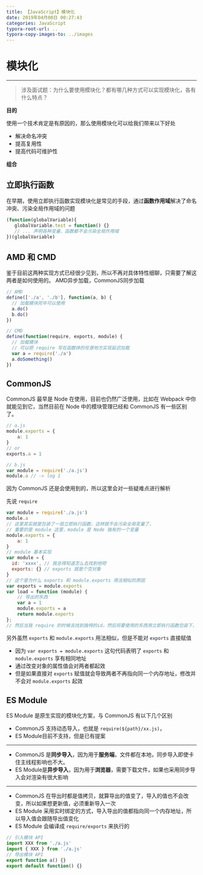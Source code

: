```yaml
---
title: 【JavaScript】模块化
date: 2019年04月08日 00:27:43
categories: JavaScript
typora-root-url: ..
typora-copy-images-to: ../images
---
```


# 模块化
---

> 涉及面试题：为什么要使用模块化？都有哪几种方式可以实现模块化，各有什么特点？

**目的**

使用一个技术肯定是有原因的，那么使用模块化可以给我们带来以下好处

*   解决命名冲突
*   提高复用性
*   提高代码可维护性

**组合**

## 立即执行函数

在早期，使用立即执行函数实现模块化是常见的手段，通过**函数作用域**解决了命名冲突、污染全局作用域的问题
```js
(function(globalVariable){
   globalVariable.test = function() {}
   // ... 声明各种变量、函数都不会污染全局作用域
})(globalVariable)
```

## AMD 和 CMD

鉴于目前这两种实现方式已经很少见到，所以不再对具体特性细聊，只需要了解这两者是如何使用的。
AMD异步加载，CommonJS同步加载
```js
// AMD
define(['./a', './b'], function(a, b) {
  // 加载模块完毕可以使用
  a.do()
  b.do()
})

// CMD
define(function(require, exports, module) {
  // 加载模块
  // 可以把 require 写在函数体的任意地方实现延迟加载
  var a = require('./a')
  a.doSomething()
})
```

## CommonJS

CommonJS 最早是 Node 在使用，目前也仍然广泛使用，比如在 Webpack 中你就能见到它，当然目前在 Node 中的模块管理已经和 CommonJS 有一些区别了。

```js
// a.js
module.exports = {
    a: 1
}
// or 
exports.a = 1

// b.js
var module = require('./a.js')
module.a // -> log 1
```

因为 CommonJS 还是会使用到的，所以这里会对一些疑难点进行解析

先说 `require` 

```js
var module = require('./a.js')
module.a 
// 这里其实就是包装了一层立即执行函数，这样就不会污染全局变量了，
// 重要的是 module 这里，module 是 Node 独有的一个变量
module.exports = {
    a: 1
}
// module 基本实现
var module = {
  id: 'xxxx', // 我总得知道怎么去找到他吧
  exports: {} // exports 就是个空对象
}
// 这个是为什么 exports 和 module.exports 用法相似的原因
var exports = module.exports 
var load = function (module) {
    // 导出的东西
    var a = 1
    module.exports = a
    return module.exports
};
// 然后当我 require 的时候去找到独特的id，然后将要使用的东西用立即执行函数包装下，over
```

另外虽然 `exports` 和 `module.exports` 用法相似，但是不能对 `exports` 直接赋值

- 因为 `var exports = module.exports` 这句代码表明了 `exports` 和 `module.exports` 享有相同地址
- 通过改变对象的属性值会对两者都起效
- 但是如果直接对 `exports` 赋值就会导致两者不再指向同一个内存地址，修改并不会对 `module.exports` 起效

## ES Module

ES Module 是原生实现的模块化方案，与 CommonJS 有以下几个区别

*   CommonJS 支持动态导入，也就是 `require(${path}/xx.js)`，
* ES Module目前不支持，但是已有提案
---
*   CommonJS 是**同步导入**，因为用于**服务端**，文件都在本地，同步导入即使卡住主线程影响也不大。
* ES Module是**异步导入**，因为用于**浏览器**，需要下载文件，如果也采用同步导入会对渲染有很大影响
---
*   CommonJS 在导出时都是值拷贝，就算导出的值变了，导入的值也不会改变，所以如果想更新值，必须重新导入一次
* ES Module 采用实时绑定的方式，导入导出的值都指向同一个内存地址，所以导入值会跟随导出值变化
*   ES Module 会编译成 `require/exports` 来执行的

```js
// 引入模块 API
import XXX from './a.js'
import { XXX } from './a.js'
// 导出模块 API
export function a() {}
export default function() {}
```
